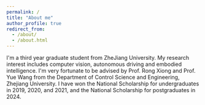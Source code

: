 ```yaml
---
permalink: /
title: "About me"
author_profile: true
redirect_from: 
  - /about/
  - /about.html
---
```


I'm a third year graduate student from ZheJiang University. My research interest includes computer vision, autonomous driving and embodied intelligence. I'm very fortunate to be advised by Prof. Rong Xiong and Prof. Yue Wang from the Department of Control Science and Engineering, Zhejiang University. I have won the National Scholarship for undergraduates in 2019, 2020, and 2021, and the National Scholarship for postgraduates in 2024.
